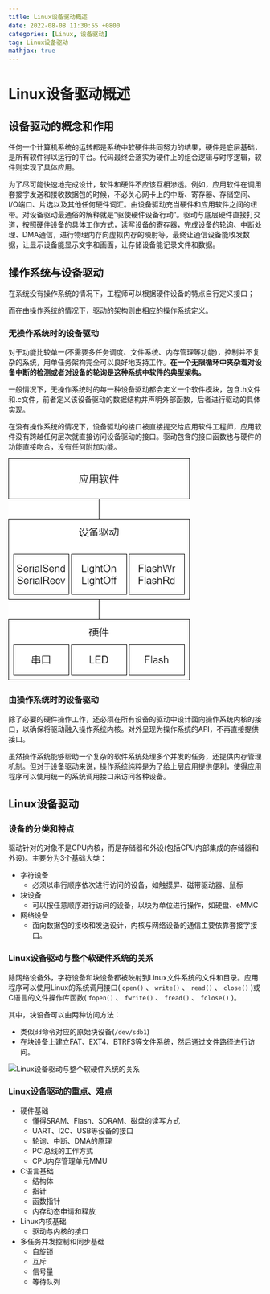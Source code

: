 ```yaml
---
title: Linux设备驱动概述
date: 2022-08-08 11:30:55 +0800
categories: [Linux, 设备驱动]
tag: Linux设备驱动
mathjax: true
---
```


# Linux设备驱动概述

## 设备驱动的概念和作用

任何一个计算机系统的运转都是系统中软硬件共同努力的结果，硬件是底层基础，是所有软件得以运行的平台。代码最终会落实为硬件上的组合逻辑与时序逻辑，软件则实现了具体应用。

为了尽可能快速地完成设计，软件和硬件不应该互相渗透。例如，应用软件在调用套接字发送和接收数据包的时候，不必关心网卡上的中断、寄存器、存储空间、I/O端口、片选以及其他任何硬件词汇。由设备驱动充当硬件和应用软件之间的纽带。对设备驱动最通俗的解释就是“驱使硬件设备行动”。驱动与底层硬件直接打交道，按照硬件设备的具体工作方式，读写设备的寄存器，完成设备的轮询、中断处理、DMA通信，进行物理内存向虚拟内存的映射等，最终让通信设备能收发数据，让显示设备能显示文字和画面，让存储设备能记录文件和数据。

## 操作系统与设备驱动

在系统没有操作系统的情况下，工程师可以根据硬件设备的特点自行定义接口；

而在由操作系统的情况下，驱动的架构则由相应的操作系统定义。

### 无操作系统时的设备驱动

对于功能比较单一(不需要多任务调度、文件系统、内存管理等功能)，控制并不复杂的系统，用单任务架构完全可以良好地支持工作。**在一个无限循环中夹杂着对设备中断的检测或者对设备的轮询是这种系统中软件的典型架构。**

一般情况下，无操作系统时的每一种设备驱动都会定义一个软件模块，包含.h文件和.c文件，前者定义该设备驱动的数据结构并声明外部函数，后者进行驱动的具体实现。

在没有操作系统的情况下，设备驱动的接口被直接提交给应用软件工程师，应用软件没有跨越任何层次就直接访问设备驱动的接口。驱动包含的接口函数也与硬件的功能直接吻合，没有任何附加功能。

![无操作系统时硬件、设备驱动和应用软件的关系](https://github.com/zjn-astonishe/Linux_Share/blob/master/Image/image/Linux%E8%AE%BE%E5%A4%87%E9%A9%B1%E5%8A%A8%E5%BC%80%E5%8F%91%E8%AF%A6%E8%A7%A3/%E6%97%A0%E6%93%8D%E4%BD%9C%E7%B3%BB%E7%BB%9F%E6%97%B6%E7%A1%AC%E4%BB%B6%E3%80%81%E8%AE%BE%E5%A4%87%E9%A9%B1%E5%8A%A8%E5%92%8C%E5%BA%94%E7%94%A8%E8%BD%AF%E4%BB%B6%E7%9A%84%E5%85%B3%E7%B3%BB.png?raw=true)

### 由操作系统时的设备驱动

除了必要的硬件操作工作，还必须在所有设备的驱动中设计面向操作系统内核的接口，以确保将驱动融入操作系统内核。对外呈现为操作系统的API，不再直接提供接口。

虽然操作系统能够帮助一个复杂的软件系统处理多个并发的任务，还提供内存管理机制。但对于设备驱动来说，操作系统纯粹是为了给上层应用提供便利，使得应用程序可以使用统一的系统调用接口来访问各种设备。

## Linux设备驱动

### 设备的分类和特点

驱动针对的对象不是CPU内核，而是存储器和外设(包括CPU内部集成的存储器和外设)。主要分为3个基础大类：
* 字符设备
  + 必须以串行顺序依次进行访问的设备，如触摸屏、磁带驱动器、鼠标
* 块设备
  + 可以按任意顺序进行访问的设备，以块为单位进行操作，如硬盘、eMMC
* 网络设备
  + 面向数据包的接收和发送设计，内核与网络设备的通信主要依靠套接字接口。

### Linux设备驱动与整个软硬件系统的关系

除网络设备外，字符设备和块设备都被映射到Linux文件系统的文件和目录。应用程序可以使用Linux的系统调用接口( `open()` 、 `write()` 、 `read()` 、 `close()` )或C语言的文件操作库函数( `fopen()` 、 `fwrite()` 、 `fread()` 、 `fclose()` )。

其中，块设备可以由两种访问方法：
* 类似`dd`命令对应的原始块设备(`/dev/sdb1`)
* 在块设备上建立FAT、EXT4、BTRFS等文件系统，然后通过文件路径进行访问。

![Linux设备驱动与整个软硬件系统的关系]()

### Linux设备驱动的重点、难点

* 硬件基础
  * 懂得SRAM、Flash、SDRAM、磁盘的读写方式
  * UART、I2C、USB等设备的接口
  * 轮询、中断、DMA的原理
  * PCI总线的工作方式
  * CPU内存管理单元MMU
* C语言基础
  * 结构体
  * 指针
  * 函数指针
  * 内存动态申请和释放
* Linux内核基础
  * 驱动与内核的接口
* 多任务并发控制和同步基础
  * 自旋锁
  * 互斥
  * 信号量
  * 等待队列